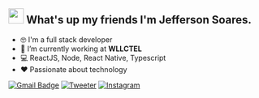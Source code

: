 ## <img src="https://media.giphy.com/media/hvRJCLFzcasrR4ia7z/giphy.gif" width="30px"> What's up my friends I'm Jefferson Soares.

- :nerd_face: I'm a full stack developer
- :rocket:   I’m currently working at **WLLCTEL**
- :computer:   ReactJS, Node, React Native, Typescript
- :heart:  Passionate about technology

[![Gmail Badge](https://img.shields.io/badge/-jefferson1104junior@gmail.com-c14438?style=flat-square&logo=Gmail&logoColor=white&link=mailto:jefferson1104junior@gmail.com)](mailto:jefferson1104junior@gmail.com) [![Tweeter](https://img.shields.io/badge/-@jeffersonjr1104-1ca0f1?style=flat-square&labelColor=1ca0f1&logo=twitter&logoColor=white)](https://twitter.com/jeffersonjr1104) [![Instagram](https://img.shields.io/badge/-@jeffersonsjunior-ff69b4?style=flat-square&labelColor=ff69b4&logo=instagram&logoColor=white)](https://www.instagram.com/jeffersonsjunior/)


